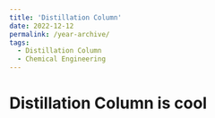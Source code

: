 ```yaml
---
title: 'Distillation Column'
date: 2022-12-12
permalink: /year-archive/
tags:
  - Distillation Column
  - Chemical Engineering
---
```



Distillation Column is cool
======
